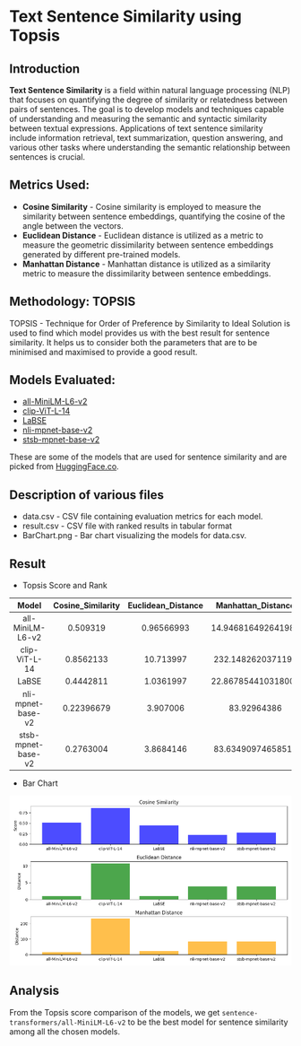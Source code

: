# Text Sentence Similarity using Topsis

## Introduction
**Text Sentence Similarity** is a field within natural language processing (NLP) that focuses on quantifying the degree of similarity or relatedness between pairs of sentences. The goal is to develop models and techniques capable of understanding and measuring the semantic and syntactic similarity between textual expressions. Applications of text sentence similarity include information retrieval, text summarization, question answering, and various other tasks where understanding the semantic relationship between sentences is crucial.

## Metrics Used:
- **Cosine Similarity** - Cosine similarity is employed to measure the similarity between sentence embeddings, quantifying the cosine of the angle between the vectors.
- **Euclidean Distance** - Euclidean distance is utilized as a metric to measure the geometric dissimilarity between sentence embeddings generated by different pre-trained models.
- **Manhattan Distance** - Manhattan distance is utilized as a similarity metric to measure the dissimilarity between sentence embeddings.

## Methodology: TOPSIS
TOPSIS - Technique for Order of Preference by Similarity to Ideal Solution is used to find which model provides us with the best result for sentence similarity. It helps us to consider both the parameters that are to be minimised and maximised to provide a good result.

## Models Evaluated:
- [all-MiniLM-L6-v2](https://huggingface.co/sentence-transformers/all-MiniLM-L6-v2)
- [clip-ViT-L-14](https://huggingface.co/sentence-transformers/clip-ViT-L-14)
- [LaBSE](https://huggingface.co/sentence-transformers/LaBSE)
- [nli-mpnet-base-v2](https://huggingface.co/sentence-transformers/nli-mpnet-base-v2)
- [stsb-mpnet-base-v2](https://huggingface.co/sentence-transformers/stsb-mpnet-base-v2)

These are some of the models that are used for sentence similarity and are picked from [HuggingFace.co](https://huggingface.co/).

## Description of various files
- data.csv - CSV file containing evaluation metrics for each model.
- result.csv - CSV file with ranked results in tabular format
- BarChart.png - Bar chart visualizing the models for data.csv.

## Result
- Topsis Score and Rank
  
|Model|	Cosine_Similarity	| Euclidean_Distance |	Manhattan_Distance	| TOPSIS Score	| Rank |
| :---: | :---: | :---: | :---: | :---: | :---: |
|all-MiniLM-L6-v2 |	0.509319	| 0.96566993 |	14.946816492641986 |	0.5018520988192132 |	2 |
|clip-ViT-L-14 |	0.8562133 |	10.713997 |	232.1482620371195 |	0.5404430504857308 |	1|
|LaBSE | 0.4442811 |	1.0361997 |	22.867854410318007 | 0.4839914049655045 |	3|
|nli-mpnet-base-v2 |	0.22396679 |	3.907006	| 83.92964386 |	0.4259087259946146	| 5 |
|stsb-mpnet-base-v2	| 0.2763004	| 3.8684146	| 83.63490974658514	| 0.43482393667656966	| 4 |

- Bar Chart
  
![Bar Chart](images/comparison.png)

## Analysis
From the Topsis score comparison of the models, we get `sentence-transformers/all-MiniLM-L6-v2` to be the best model for sentence similarity among all the chosen models.
